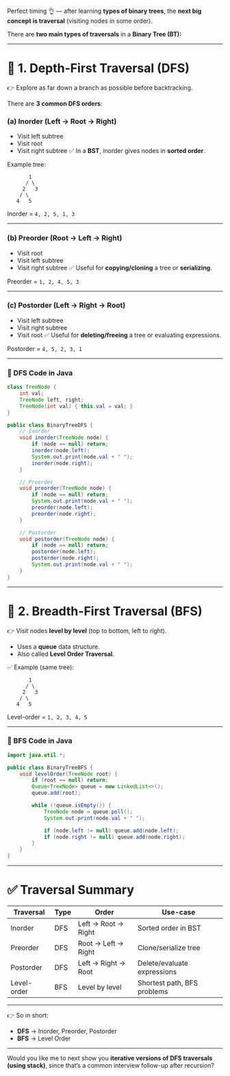 Perfect timing 👌 — after learning **types of binary trees**, the **next big concept is traversal** (visiting nodes in some order).

There are **two main types of traversals** in a **Binary Tree (BT):**

---

# 🌳 1. **Depth-First Traversal (DFS)**

👉 Explore as far down a branch as possible before backtracking.

There are **3 common DFS orders**:

### (a) **Inorder (Left → Root → Right)**

* Visit left subtree
* Visit root
* Visit right subtree
  ✅ In a **BST**, inorder gives nodes in **sorted order**.

Example tree:

```
       1
      / \
     2   3
    / \
   4   5
```

Inorder = `4, 2, 5, 1, 3`

---

### (b) **Preorder (Root → Left → Right)**

* Visit root
* Visit left subtree
* Visit right subtree
  ✅ Useful for **copying/cloning** a tree or **serializing**.

Preorder = `1, 2, 4, 5, 3`

---

### (c) **Postorder (Left → Right → Root)**

* Visit left subtree
* Visit right subtree
* Visit root
  ✅ Useful for **deleting/freeing** a tree or evaluating expressions.

Postorder = `4, 5, 2, 3, 1`

---

### 🔹 DFS Code in Java

```java
class TreeNode {
    int val;
    TreeNode left, right;
    TreeNode(int val) { this.val = val; }
}

public class BinaryTreeDFS {
    // Inorder
    void inorder(TreeNode node) {
        if (node == null) return;
        inorder(node.left);
        System.out.print(node.val + " ");
        inorder(node.right);
    }

    // Preorder
    void preorder(TreeNode node) {
        if (node == null) return;
        System.out.print(node.val + " ");
        preorder(node.left);
        preorder(node.right);
    }

    // Postorder
    void postorder(TreeNode node) {
        if (node == null) return;
        postorder(node.left);
        postorder(node.right);
        System.out.print(node.val + " ");
    }
}
```

---

# 🌳 2. **Breadth-First Traversal (BFS)**

👉 Visit nodes **level by level** (top to bottom, left to right).

* Uses a **queue** data structure.
* Also called **Level Order Traversal**.

✅ Example (same tree):

```
       1
      / \
     2   3
    / \
   4   5
```

Level-order = `1, 2, 3, 4, 5`

---

### 🔹 BFS Code in Java

```java
import java.util.*;

public class BinaryTreeBFS {
    void levelOrder(TreeNode root) {
        if (root == null) return;
        Queue<TreeNode> queue = new LinkedList<>();
        queue.add(root);

        while (!queue.isEmpty()) {
            TreeNode node = queue.poll();
            System.out.print(node.val + " ");

            if (node.left != null) queue.add(node.left);
            if (node.right != null) queue.add(node.right);
        }
    }
}
```

---

# ✅ Traversal Summary

| Traversal   | Type | Order               | Use-case                    |
| ----------- | ---- | ------------------- | --------------------------- |
| Inorder     | DFS  | Left → Root → Right | Sorted order in BST         |
| Preorder    | DFS  | Root → Left → Right | Clone/serialize tree        |
| Postorder   | DFS  | Left → Right → Root | Delete/evaluate expressions |
| Level-order | BFS  | Level by level      | Shortest path, BFS problems |

---

👉 So in short:

* **DFS** → Inorder, Preorder, Postorder
* **BFS** → Level Order

---

Would you like me to next show you **iterative versions of DFS traversals (using stack)**, since that’s a common interview follow-up after recursion?
